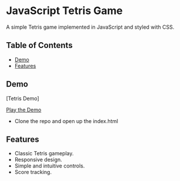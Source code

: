 # JavaScript Tetris Game

A simple Tetris game implemented in JavaScript and styled with CSS.

## Table of Contents
- [Demo](#demo)
- [Features](#features)

## Demo

[Tetris Demo]

[Play the Demo](#)
- Clone the repo and open up the index.html

## Features

- Classic Tetris gameplay.
- Responsive design.
- Simple and intuitive controls.
- Score tracking.
